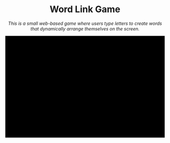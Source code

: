 <h1 align="center">Word Link Game</h1>
<p align="center">
  <em>This is a small web-based game where users type letters to create words that dynamically arrange themselves on the screen.</em>
</p>
<p></p>
<div align="center">
  <img src="assets/word-link.gif" alt="Word Link Game"/>
</div>
